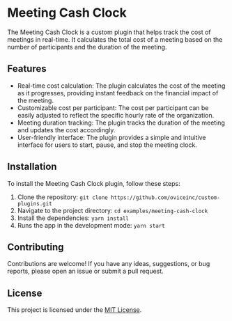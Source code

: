 # Meeting Cash Clock

The Meeting Cash Clock is a custom plugin that helps track the cost of meetings in real-time. It calculates the total cost of a meeting based on the number of participants and the duration of the meeting.

## Features

- Real-time cost calculation: The plugin calculates the cost of the meeting as it progresses, providing instant feedback on the financial impact of the meeting.
- Customizable cost per participant: The cost per participant can be easily adjusted to reflect the specific hourly rate of the organization.
- Meeting duration tracking: The plugin tracks the duration of the meeting and updates the cost accordingly.
- User-friendly interface: The plugin provides a simple and intuitive interface for users to start, pause, and stop the meeting clock.

## Installation

To install the Meeting Cash Clock plugin, follow these steps:

1. Clone the repository: `git clone https://github.com/oviceinc/custom-plugins.git`
2. Navigate to the project directory: `cd examples/meeting-cash-clock`
3. Install the dependencies: `yarn install`
4. Runs the app in the development mode: `yarn start`

## Contributing

Contributions are welcome! If you have any ideas, suggestions, or bug reports, please open an issue or submit a pull request.

## License

This project is licensed under the [MIT License](LICENSE).

